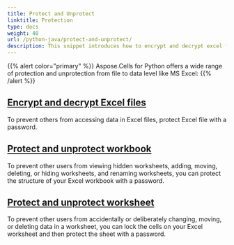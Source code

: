 ```yaml
---
title: Protect and Unprotect
linktitle: Protection
type: docs
weight: 40
url: /python-java/protect-and-unprotect/
description: This snippet introduces how to encrypt and decrypt excel files, protect and unprotect the data in excel files using python codes.
---
```



{{% alert color="primary" %}}
Aspose.Cells for Python offers a wide range of protection and unprotection from file to data level like MS Excel:
{{% /alert %}}


## [**Encrypt and decrypt Excel files**](/cells/python-java/encrypt-and-decrypt-excel-files/)
To prevent others from accessing data in Excel files, protect Excel file with a password.

## [**Protect and unprotect workbook**](/cells/python-java/protect-and-unprotect-workbook-structure/)
To prevent other users from viewing hidden worksheets, adding, moving, deleting, or hiding worksheets, and renaming worksheets, you can protect the structure of your Excel workbook with a password.

## [**Protect and unprotect worksheet**](/cells/python-java/protect-and-unprotect-worksheet/)
To prevent other users from accidentally or deliberately changing, moving, or deleting data in a worksheet, you can lock the cells on your Excel worksheet and then protect the sheet with a password. 
